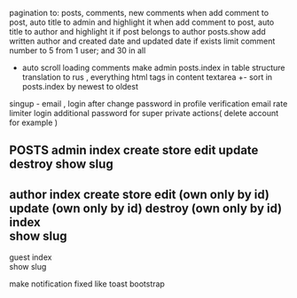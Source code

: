 pagination to: posts, comments, new comments
when add comment to post, auto title to admin and highlight it
when add comment to post, auto title to author and highlight it if post belongs to author
posts.show  add written author and created date and updated date if exists
limit comment number to 5 from 1 user; and 30 in all
* auto scroll loading comments
make admin posts.index in table structure
translation to rus , everything
html tags in content textarea +-
sort in posts.index by newest to oldest

singup - email , login after
change password in profile
verification email
rate limiter login
additional password for super private actions( delete account for example )


POSTS
admin
    index
    create
    store
    edit
    update
    destroy
    show
    slug
------------------------------
author
    index
    create 
    store 
    edit (own only by id)
    update (own only by id)
    destroy (own only by id)
    index   
    show
    slug
-------------------------------
guest
    index   
    show
    slug 


make notification fixed like toast bootstrap